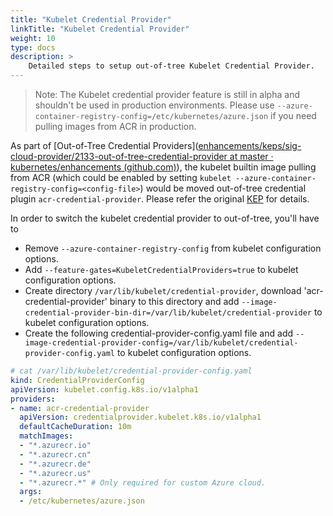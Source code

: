 ```yaml
---
title: "Kubelet Credential Provider"
linkTitle: "Kubelet Credential Provider"
weight: 10
type: docs
description: >
    Detailed steps to setup out-of-tree Kubelet Credential Provider.
---
```


> Note: The Kubelet credential provider feature is still in alpha and shouldn't be used in production environments. Please use `--azure-container-registry-config=/etc/kubernetes/azure.json` if you need pulling images from ACR in production.

As part of [Out-of-Tree Credential Providers]([enhancements/keps/sig-cloud-provider/2133-out-of-tree-credential-provider at master · kubernetes/enhancements (github.com)](https://github.com/kubernetes/enhancements/tree/master/keps/sig-cloud-provider/2133-out-of-tree-credential-provider)), the kubelet builtin image pulling from ACR (which could be enabled by setting `kubelet --azure-container-registry-config=<config-file>`) would be moved out-of-tree credential plugin `acr-credential-provider`. Please refer the original [KEP](https://github.com/kubernetes/enhancements/tree/master/keps/sig-cloud-provider/2133-out-of-tree-credential-provider) for details.

In order to switch the kubelet credential provider to out-of-tree, you'll have to

* Remove  `--azure-container-registry-config` from kubelet configuration options.
* Add `--feature-gates=KubeletCredentialProviders=true` to kubelet configuration options.
* Create directory `/var/lib/kubelet/credential-provider`, download 'acr-credential-provider' binary to this directory and add `--image-credential-provider-bin-dir=/var/lib/kubelet/credential-provider` to kubelet configuration options.
* Create the following credential-provider-config.yaml file and add `--image-credential-provider-config=/var/lib/kubelet/credential-provider-config.yaml` to kubelet configuration options.

```yaml
# cat /var/lib/kubelet/credential-provider-config.yaml
kind: CredentialProviderConfig
apiVersion: kubelet.config.k8s.io/v1alpha1
providers:
- name: acr-credential-provider
  apiVersion: credentialprovider.kubelet.k8s.io/v1alpha1
  defaultCacheDuration: 10m
  matchImages:
  - "*.azurecr.io"
  - "*.azurecr.cn"
  - "*.azurecr.de"
  - "*.azurecr.us"
  - "*.azurecr.*" # Only required for custom Azure cloud.
  args:
  - /etc/kubernetes/azure.json
```

